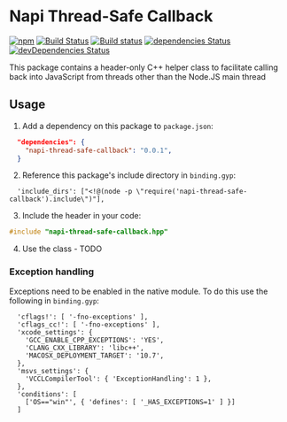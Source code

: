 # Napi Thread-Safe Callback

[![npm](https://img.shields.io/npm/v/napi-thread-safe-callback.svg)](https://www.npmjs.com/package/napi-thread-safe-callback)
[![Build Status](https://travis-ci.org/mika-fischer/napi-thread-safe-callback.svg?branch=master)](https://travis-ci.org/mika-fischer/napi-thread-safe-callback)
[![Build status](https://ci.appveyor.com/api/projects/status/475okhfy85tkeah7?svg=true)](https://ci.appveyor.com/project/mika-fischer/napi-thread-safe-callback)
[![dependencies Status](https://david-dm.org/mika-fischer/napi-thread-safe-callback/status.svg?style=flat)](https://david-dm.org/mika-fischer/napi-thread-safe-callback)
[![devDependencies Status](https://david-dm.org/mika-fischer/napi-thread-safe-callback/dev-status.svg?style=flat)](https://david-dm.org/mika-fischer/napi-thread-safe-callback?type=dev)

This package contains a header-only C++ helper class to facilitate
calling back into JavaScript from threads other than the Node.JS main thread

## Usage

  1. Add a dependency on this package to `package.json`:
```json
  "dependencies": {
    "napi-thread-safe-callback": "0.0.1",
  }
```

  2. Reference this package's include directory in `binding.gyp`:
```gyp
  'include_dirs': ["<!@(node -p \"require('napi-thread-safe-callback').include\")"],
```
  3. Include the header in your code:
```C++
#include "napi-thread-safe-callback.hpp"
```

  4. Use the class - TODO

### Exception handling

Exceptions need to be enabled in the native module. To do this use the following
in `binding.gyp`:
```gyp
  'cflags!': [ '-fno-exceptions' ],
  'cflags_cc!': [ '-fno-exceptions' ],
  'xcode_settings': {
    'GCC_ENABLE_CPP_EXCEPTIONS': 'YES',
    'CLANG_CXX_LIBRARY': 'libc++',
    'MACOSX_DEPLOYMENT_TARGET': '10.7',
  },
  'msvs_settings': {
    'VCCLCompilerTool': { 'ExceptionHandling': 1 },
  },
  'conditions': [
    ['OS=="win"', { 'defines': [ '_HAS_EXCEPTIONS=1' ] }]
  ]
```
